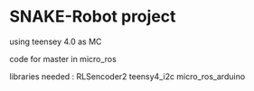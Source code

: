 # SNAKE-Robot project

using teensey 4.0 as MC

code for master in micro_ros

libraries needed :
RLSencoder2
teensy4_i2c
micro_ros_arduino 

